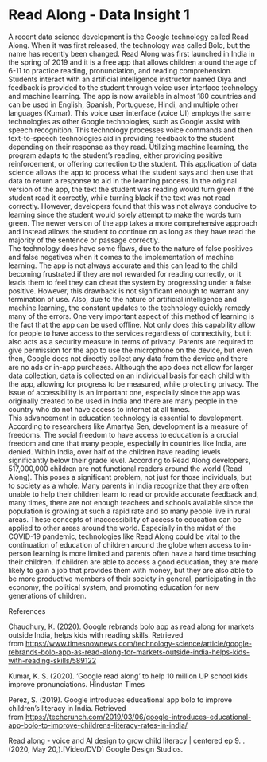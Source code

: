 # Read Along - Data Insight 1

A recent data science development is the Google technology called Read Along.  When it was first released, the technology was called Bolo, but the name has recently been changed.  Read Along was first launched in India in the spring of 2019 and it is a free app that allows children around the age of 6-11 to practice reading, pronunciation, and reading comprehension.  Students interact with an artificial intelligence instructor named Diya and feedback is provided to the student through voice user interface technology and machine learning.  The app is now available in almost 180 countries and can be used in English, Spanish, Portuguese, Hindi, and multiple other languages (Kumar).
This voice user interface (voice UI) employs the same technologies as other Google technologies, such as Google assist with speech recognition.  This technology processes voice commands and then text-to-speech technologies aid in providing feedback to the student depending on their response as they read.  Utilizing machine learning, the program adapts to the student’s reading, either providing positive reinforcement, or offering correction to the student.  This application of data science allows the app to process what the student says and then use that data to return a response to aid in the learning process.  In the original version of the app, the text the student was reading would turn green if the student read it correctly, while turning black if the text was not read correctly.  However, developers found that this was not always conducive to learning since the student would solely attempt to make the words turn green.  The newer version of the app takes a more comprehensive approach and instead allows the student to continue on as long as they have read the majority of the sentence or passage correctly.  
The technology does have some flaws, due to the nature of false positives and false negatives when it comes to the implementation of machine learning.  The app is not always accurate and this can lead to the child becoming frustrated if they are not rewarded for reading correctly, or it leads them to feel they can cheat the system by progressing under a false positive.  However, this drawback is not significant enough to warrant any termination of use.  Also, due to the nature of artificial intelligence and machine learning, the constant updates to the technology quickly remedy many of the errors.
One very important aspect of this method of learning is the fact that the app can be used offline.  Not only does this capability allow for people to have access to the services regardless of connectivity, but it also acts as a security measure in terms of privacy.  Parents are required to give permission for the app to use the microphone on the device, but even then, Google does not directly collect any data from the device and there are no ads or in-app purchases.  Although the app does not allow for larger data collection, data is collected on an individual basis for each child with the app, allowing for progress to be measured, while protecting privacy.  The issue of accessibility is an important one, especially since the app was originally created to be used in India and there are many people in the country who do not have access to internet at all times.  
This advancement in education technology is essential to development.  According to researchers like Amartya Sen, development is a measure of freedoms.  The social freedom to have access to education is a crucial freedom and one that many people, especially in countries like India, are denied.  Within India, over half of the children have reading levels significantly below their grade level.  According to Read Along developers, 517,000,000 children are not functional readers around the world (Read Along).  This poses a significant problem, not just for those individuals, but to society as a whole.  Many parents in India recognize that they are often unable to help their children learn to read or provide accurate feedback and, many times, there are not enough teachers and schools available since the population is growing at such a rapid rate and so many people live in rural areas.  These concepts of inaccessibility of access to education can be applied to other areas around the world.  Especially in the midst of the COVID-19 pandemic, technologies like Read Along could be vital to the continuation of education of children around the globe when access to in-person learning is more limited and parents often have a hard time teaching their children.  If children are able to access a good education, they are more likely to gain a job that provides them with money, but they are also able to be more productive members of their society in general, participating in the economy, the political system, and promoting education for new generations of children.


References

Chaudhury, K. (2020). Google rebrands bolo app as read along for markets outside India, helps kids with reading skills. Retrieved from https://www.timesnownews.com/technology-science/article/google-rebrands-bolo-app-as-read-along-for-markets-outside-india-helps-kids-with-reading-skills/589122

Kumar, K. S. (2020). ‘Google read along’ to help 10 million UP school kids improve pronunciations. Hindustan Times

Perez, S. (2019). Google introduces educational app bolo to improve children’s literacy in India. Retrieved from https://techcrunch.com/2019/03/06/google-introduces-educational-app-bolo-to-improve-childrens-literacy-rates-in-india/

Read along - voice and AI design to grow child literacy | centered ep 9. . (2020, May 20,).[Video/DVD] Google Design Studios.

